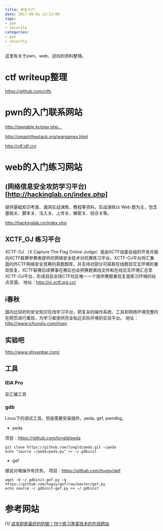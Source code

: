```yaml
---
title: 安全入门
date: 2017-08-01 22:13:00
tags:
- pwn
- security
categories:
- pwn
- security
---
```


这里有关于pwn、web、逆向的资料整理。
<!-- more -->

# ctf writeup整理

https://github.com/ctfs

# pwn的入门联系网站

http://pwnable.kr/play.php，

http://smashthestack.org/wargames.html

http://ctf.idf.cn/



# web的入门练习网站

## (网络信息安全攻防学习平台)[http://hackinglab.cn/index.php]

提供基础知识考查、漏洞实战演练、教程等资料。实战演练以 Web 题为主，包含基础关、脚本关、注入关、上传关、解密关、综合关等。

http://hackinglab.cn/index.php


## XCTF_OJ 练习平台

XCTF-OJ （X Capture The Flag Online Judge）是由XCTF组委会组织开发并面向XCTF联赛参赛者提供的网络安全技术对抗赛练习平台。XCTF-OJ平台将汇集国内外CTF网络安全竞赛的真题题库，并支持对部分可获取在线题目交互环境的重现恢复，XCTF联赛后续赛事在赛后也会把赛题离线文件和在线交互环境汇总至XCTF-OJ平台，形成目前全球CTF社区唯一一个提供赛题重现复盘练习环境的站点资源。 
地址：http://oj.xctf.org.cn/


## i春秋

国内比较好的安全知识在线学习平台，把复杂的操作系统、工具和网络环境完整的在网页进行重现，为学习者提供完全贴近实际环境的实验平台。 
地址：http://www.ichunqiu.com/main

## 实验吧

http://www.shiyanbar.com/


## 工具

### IDA Pro

反汇编工具

### gdb

Linux下的调试工具，但是需要安装插件。peda, gef, pwndbg。

- peda

项目：<https://github.com/longld/peda>

```
git clone https://github.com/longld/peda.git ~/peda
echo "source ~/peda/peda.py" >> ~/.gdbinit
```
- gef

据说对堆操作有优势。
项目：<https://github.com/hugsy/gef>
```
wget -O ~/.gdbinit-gef.py -q https://github.com/hugsy/gef/raw/master/gef.py
echo source ~/.gdbinit-gef.py >> ~/.gdbinit
```







# 参考网站

[1] [进攻即是最好的防御！19个练习黑客技术的在线网站](http://blog.csdn.net/AliMobileSecurity/article/details/53929049)